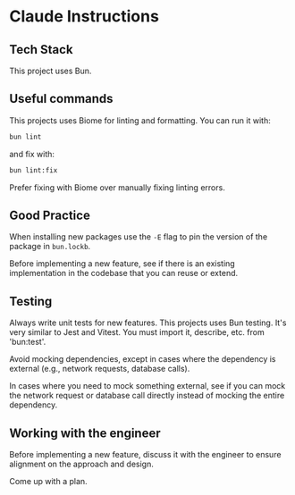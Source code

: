 # Claude Instructions

## Tech Stack

This project uses Bun.

## Useful commands

This projects uses Biome for linting and formatting. You can run it with:

```bash
bun lint
```

and fix with:

```bash
bun lint:fix
```

Prefer fixing with Biome over manually fixing linting errors.

## Good Practice

When installing new packages use the `-E` flag to pin the version of the package in `bun.lockb`.

Before implementing a new feature, see if there is an existing implementation in the codebase that you can reuse or extend.

## Testing

Always write unit tests for new features. This projects uses Bun testing. It's very similar to Jest and Vitest. You must import it, describe, etc. from 'bun:test'.

Avoid mocking dependencies, except in cases where the dependency is external (e.g., network requests, database calls).

In cases where you need to mock something external, see if you can mock the network request or database call directly instead of mocking the entire dependency.

## Working with the engineer

Before implementing a new feature, discuss it with the engineer to ensure alignment on the approach and design.

Come up with a plan.
